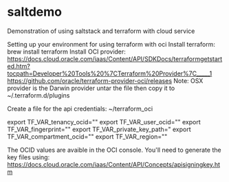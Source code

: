 # saltdemo
Demonstration of using saltstack and terraform with cloud service

Setting up your environment for using terraform with oci
Install terraform:  brew install terraform
Install OCI provider:  https://docs.cloud.oracle.com/iaas/Content/API/SDKDocs/terraformgetstarted.htm?tocpath=Developer%20Tools%20%7CTerraform%20Provider%7C_____1
https://github.com/oracle/terraform-provider-oci/releases
Note:  OSX provider is the Darwin provider
untar the file then copy it to ~/.terraform.d/plugins


Create a file for the api credentials: ~/terraform_oci

export TF_VAR_tenancy_ocid="<tenancy ocid>"
export TF_VAR_user_ocid="<username>"
export TF_VAR_fingerprint="<privateKeyFingerpring>"
export TF_VAR_private_key_path="<pathToPrivateKey>
export TF_VAR_compartment_ocid="<compartment OCID>"
export TF_VAR_region="<regionName>"

The OCID values are avaible in the OCI console.  You'll need to generate the key files using:
https://docs.cloud.oracle.com/iaas/Content/API/Concepts/apisigningkey.htm


